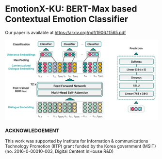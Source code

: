 # EmotionX-KU: BERT-Max based Contextual Emotion Classifier

Our paper is available at https://arxiv.org/pdf/1906.11565.pdf

![model_overview](./img/model_overview_1.1.png)

### ACKNOWLEDGEMENT

This work was supported by Institute for Information & communications Technology Promotion (IITP) grant funded by the Korea government (MSIT) (no. 2016-0-00010-003, Digital Centent InHouse R&D)
